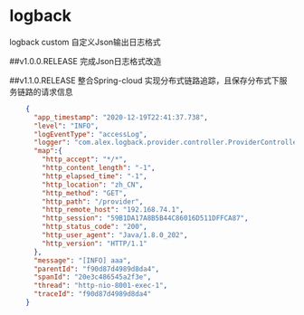 # logback

logback custom
自定义Json输出日志格式

##v1.0.0.RELEASE
    完成Json日志格式改造

##v1.1.0.RELEASE
    整合Spring-cloud 实现分布式链路追踪，且保存分布式下服务链路的请求信息

```json
    {
      "app_timestamp": "2020-12-19T22:41:37.738",
      "level": "INFO",
      "logEventType": "accessLog",
      "logger": "com.alex.logback.provider.controller.ProviderController",
      "map":{
        "http_accept": "*/*",
        "http_content_length": "-1",
        "http_elapsed_time": "-1",
        "http_location": "zh_CN",
        "http_method": "GET",
        "http_path": "/provider",
        "http_remote_host": "192.168.74.1",
        "http_session": "59B1DA17A8B5B44C86016D511DFFCA87",
        "http_status_code": "200",
        "http_user_agent": "Java/1.8.0_202",
        "http_version": "HTTP/1.1"
      },
      "message": "[INFO] aaa",
      "parentId": "f90d87d4989d8da4",
      "spanId": "20e3c486545a2f3e",
      "thread": "http-nio-8001-exec-1",
      "traceId": "f90d87d4989d8da4"
    }
```